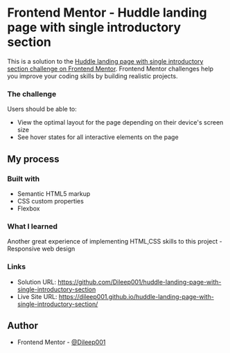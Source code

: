 # Frontend Mentor - Huddle landing page with single introductory section 

This is a solution to the [Huddle landing page with single introductory section challenge on Frontend Mentor](https://www.frontendmentor.io/challenges/huddle-landing-page-with-a-single-introductory-section-B_2Wvxgi0). Frontend Mentor challenges help you improve your coding skills by building realistic projects.

### The challenge

Users should be able to:

- View the optimal layout for the page depending on their device's screen size
- See hover states for all interactive elements on the page

## My process

### Built with

- Semantic HTML5 markup
- CSS custom properties
- Flexbox

### What I learned
Another great experience of implementing HTML,CSS skills to this project
 -Responsive web design
### Links

- Solution URL: https://github.com/Dileep001/huddle-landing-page-with-single-introductory-section
- Live Site URL: https://dileep001.github.io/huddle-landing-page-with-single-introductory-section/

## Author

- Frontend Mentor - [@Dileep001](https://www.frontendmentor.io/profile/Dileep001)

